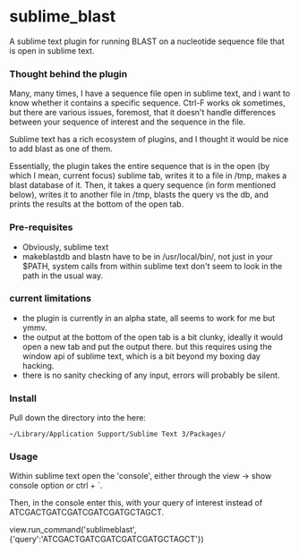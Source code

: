 # sublime_blast

A sublime text plugin for running BLAST on a nucleotide sequence file that is open in sublime text.

### Thought behind the plugin

Many, many times, I have a sequence file open in sublime text, and i want to know whether it contains a specific sequence. Ctrl-F works ok sometimes, but there are various issues, foremost, that it doesn't handle differences between your sequence of interest and the sequence in the file.

Sublime text has a rich ecosystem of plugins, and I thought it would be nice to add blast as one of them.

Essentially, the plugin takes the entire sequence that is in the open (by which I mean, current focus) sublime tab, writes it to a file in /tmp, makes a blast database of it. Then, it takes a query sequence (in form mentioned below), writes it to another file in /tmp, blasts the query vs the db, and prints the results at the bottom of the open tab.

### Pre-requisites

* Obviously, sublime text
* makeblastdb and blastn have to be in /usr/local/bin/, not just in your $PATH, system calls from within sublime text don't seem to look in the path in the usual way.


### current limitations

* the plugin is currently in an alpha state, all seems to work for me but ymmv.
* the output at the bottom of the open tab is a bit clunky, ideally it would open a new tab and put the output there. but this requires using the window api of sublime text, which is a bit beyond my boxing day hacking.
* there is no sanity checking of any input, errors will probably be silent.

### Install

Pull down the directory into the here:

`~/Library/Application Support/Sublime Text 3/Packages/`

### Usage

Within sublime text open the 'console', either through the view -> show console option or ctrl + `.

Then, in the console enter this, with your query of interest instead of ATCGACTGATCGATCGATCGATGCTAGCT.

view.run_command('sublimeblast', {'query':'ATCGACTGATCGATCGATCGATGCTAGCT'})
